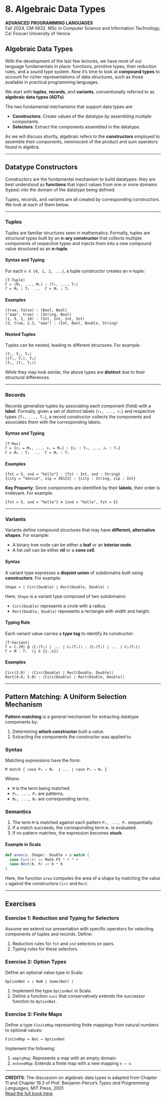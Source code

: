 # 8. Algebraic Data Types

**ADVANCED PROGRAMMING LANGUAGES**  
Fall 2024, CM 0632. MSc in Computer Science and Information Technology, Ca’ Foscari University of Venice

## Algebraic Data Types

With the development of the last few lectures, we have most of our language fundamentals in place: functions, primitive types, their reduction rules, and a sound type system. Now it’s time to look at **compound types** to account for richer representations of data structures, such as those available in practical programming languages.

We start with **tuples**, **records**, and **variants**, conventionally referred to as **algebraic data types (ADTs)**.

The two fundamental mechanisms that support data types are:

- **Constructors**: Create values of the datatype by assembling multiple components.
- **Selectors**: Extract the components assembled in the datatype.

As we will discuss shortly, algebraic refers to the **constructors** employed to assemble their components, reminiscent of the product and sum operators found in algebra.

---

## Datatype Constructors

Constructors are the fundamental mechanism to build datatypes: they are best understood as **functions** that inject values from one or more domains (types) into the domain of the datatype being defined.

Tuples, records, and variants are all created by corresponding constructors. We look at each of them below.

---

### Tuples

Tuples are familiar structures seen in mathematics. Formally, tuples are structural types built by an **n-ary constructor** that collects multiple components of respective types and injects them into a new compound value structured as an **n-tuple**.

#### Syntax and Typing

For each `n ∈ {0, 1, 2, ...}`, a tuple constructor creates an n-tuple:

```text
(T-Tuple)
Γ ⊢ (M₁, ..., Mₙ) : (T₁, ..., Tₙ)
Γ ⊢ M₁ : T₁  ...  Γ ⊢ Mₙ : Tₙ
```

#### Examples

```text
(true, false) : (Bool, Bool)
("aaa", true) : (String, Bool)
(1, 5, 2, 10) : (Int, Int, Int, Int)
(3, true, 2.3, "aaa") : (Int, Bool, Double, String)
```

#### Nested Tuples

Tuples can be nested, leading to different structures. For example:

```text
(T₁, T₂, T₃)
((T₁, T₂), T₃)
(T₁, (T₂, T₃))
```

While they may look similar, the above types are **distinct** due to their structural differences.

---

### Records

Records generalize tuples by associating each component (field) with a **label**. Formally, given a set of distinct labels `{ℓ₁, ..., ℓₙ}` and respective types `{T₁, ..., Tₙ}`, a record constructor collects the components and associates them with the corresponding labels.

#### Syntax and Typing

```text
(T-Rec)
Γ ⊢ {ℓ₁ = M₁, ..., ℓₙ = Mₙ} : {ℓ₁ : T₁, ..., ℓₙ : Tₙ}
Γ ⊢ M₁ : T₁  ...  Γ ⊢ Mₙ : Tₙ
```

#### Examples

```text
{fst = 5, snd = "hello"} : {fst : Int, snd : String}
{city = "Venice", zip = 30123} : {city : String, zip : Int}
```

**Key Property**: Since components are identified by their **labels**, their order is irrelevant. For example:

```text
{fst = 5, snd = "hello"} ≡ {snd = "hello", fst = 5}
```

---

### Variants

Variants define compound structures that may have **different, alternative shapes**. For example:

- A binary tree node can be either a **leaf** or an **interior node**.
- A list cell can be either **nil** or a **cons cell**.

#### Syntax

A variant type expresses a **disjoint union** of subdomains built using **constructors**. For example:

```text
Shape = ⟨ Circ(Double) ∣ Rect(Double, Double) ⟩
```

Here, `Shape` is a variant type composed of two subdomains:

- `Circ(Double)` represents a circle with a radius.
- `Rect(Double, Double)` represents a rectangle with width and height.

#### Typing Rule

Each variant value carries a **type tag** to identify its constructor:

```text
(T-Variant)
Γ ⊢ Cⱼ(M) @ ⟨C₁(T₁) ∣ ... ∣ Cₙ(Tₙ)⟩ : ⟨C₁(T₁) ∣ ... ∣ Cₙ(Tₙ)⟩
Γ ⊢ M : Tⱼ  (j ∈ {1..n})
```

#### Examples

```text
Circ(3.0) : ⟨Circ(Double) ∣ Rect(Double, Double)⟩
Rect(4.0, 5.0) : ⟨Circ(Double) ∣ Rect(Double, Double)⟩
```

---

## Pattern Matching: A Uniform Selection Mechanism

**Pattern matching** is a general mechanism for extracting datatype components by:

1. Determining **which constructor** built a value.
2. Extracting the components the constructor was applied to.

### Syntax

Matching expressions have the form:

```text
M match { case P₁ ⇒ N₁  ∣ ... ∣ case Pₙ ⇒ Nₙ }
```

Where:

- `M` is the term being matched.
- `P₁, ..., Pₙ` are patterns.
- `N₁, ..., Nₙ` are corresponding terms.

### Semantics

1. The term `M` is matched against each pattern `P₁, ..., Pₙ` sequentially.
2. If a match succeeds, the corresponding term `Nᵢ` is evaluated.
3. If no pattern matches, the expression becomes **stuck**.

#### Example in Scala

```scala
def area(s: Shape): Double = s match {
  case Circ(r) => Math.PI * r * r
  case Rect(b, h) => b * h
}
```

Here, the function `area` computes the area of a shape by matching the value `s` against the constructors `Circ` and `Rect`.

---

## Exercises

### Exercise 1: Reduction and Typing for Selectors

Assume we extend our presentation with specific operators for selecting components of tuples and records. Define:

1. Reduction rules for `fst` and `snd` selectors on pairs.
2. Typing rules for these selectors.

### Exercise 2: Option Types

Define an optional value type in Scala:

```text
OptionNat = ⟨ NaN ∣ Some(Nat) ⟩
```

1. Implement the type `OptionNat` in Scala.
2. Define a function `succ` that conservatively extends the successor function to `OptionNat`.

### Exercise 3: Finite Maps

Define a type `FiniteMap` representing finite mappings from natural numbers to optional values:

```text
FiniteMap = Nat → OptionNat
```

Implement the following:

1. `emptyMap`: Represents a map with an empty domain.
2. `extendMap`: Extends a finite map with a new mapping `n → v`.

---

**CREDITS**: The discussion on algebraic data types is adapted from Chapter 11 and Chapter 19.3 of Prof. Benjamin Pierce’s _Types and Programming Languages_, MIT Press, 2001.  
[Read the full book here](https://www.cis.upenn.edu/~bcpierce/tapl/).